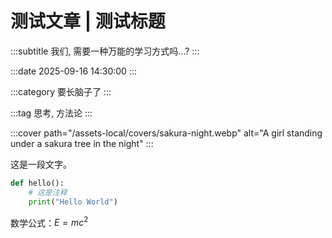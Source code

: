 # 测试文章 | 测试标题

:::subtitle
我们, 需要一种万能的学习方式吗...?
:::

:::date
2025-09-16 14:30:00
:::

:::category
要长脑子了
:::

:::tag
思考, 方法论
:::

:::cover
path="/assets-local/covers/sakura-night.webp"
alt="A girl standing under a sakura tree in the night"
:::

这是一段文字。

```python
def hello():
    # 这是注释
    print("Hello World")
```

数学公式：$E = mc^2$

